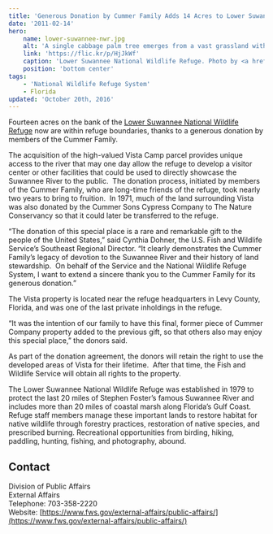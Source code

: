 ```yaml
---
title: 'Generous Donation by Cummer Family Adds 14 Acres to Lower Suwannee National Wildlife Refuge'
date: '2011-02-14'
hero:
    name: lower-suwannee-nwr.jpg
    alt: 'A single cabbage palm tree emerges from a vast grassland with a deciduous forest in the background.'
    link: 'https://flic.kr/p/HjJkWf'
    caption: 'Lower Suwannee National Wildlife Refuge. Photo by <a href=\"https://www.flickr.com/photos/82257969@N00/\" target=\"_blank\">C. Houder</a> <a href=\"https://creativecommons.org/licenses/by-nc-nd/2.0/\" target=\"_blank\">CC BY-NC-ND 2.0</a>.'
    position: 'bottom center'
tags:
    - 'National Wildlife Refuge System'
    - Florida
updated: 'October 20th, 2016'
---
```


Fourteen acres on the bank of the [Lower Suwannee National Wildlife Refuge](http://www.fws.gov/lowersuwannee/) now are within refuge boundaries, thanks to a generous donation by members of the Cummer Family.

The acquisition of the high-valued Vista Camp parcel provides unique access to the river that may one day allow the refuge to develop a visitor center or other facilities that could be used to directly showcase the Suwannee River to the public.  The donation process, initiated by members of the Cummer Family, who are long-time friends of the refuge, took nearly two years to bring to fruition.  In 1971, much of the land surrounding Vista was also donated by the Cummer Sons Cypress Company to The Nature Conservancy so that it could later be transferred to the refuge.

“The donation of this special place is a rare and remarkable gift to the people of the United States,” said Cynthia Dohner, the U.S. Fish and Wildlife Service’s Southeast Regional Director. “It clearly demonstrates the Cummer Family’s legacy of devotion to the Suwannee River and their history of land stewardship.  On behalf of the Service and the National Wildlife Refuge System, I want to extend a sincere thank you to the Cummer Family for its generous donation.”

The Vista property is located near the refuge headquarters in Levy County, Florida, and was one of the last private inholdings in the refuge.

“It was the intention of our family to have this final, former piece of Cummer Company property added to the previous gift, so that others also may enjoy this special place,” the donors said.  

As part of the donation agreement, the donors will retain the right to use the developed areas of Vista for their lifetime.  After that time, the Fish and Wildlife Service will obtain all rights to the property. 

The Lower Suwannee National Wildlife Refuge was established in 1979 to protect the last 20 miles of Stephen Foster’s famous Suwannee River and includes more than 20 miles of coastal marsh along Florida’s Gulf Coast. Refuge staff members manage these important lands to restore habitat for native wildlife through forestry practices, restoration of native species, and prescribed burning. Recreational opportunities from birding, hiking, paddling, hunting, fishing, and photography, abound.

## Contact

Division of Public Affairs  
External Affairs  
Telephone: 703-358-2220  
Website: [https://www.fws.gov/external-affairs/public-affairs/](https://www.fws.gov/external-affairs/public-affairs/)
